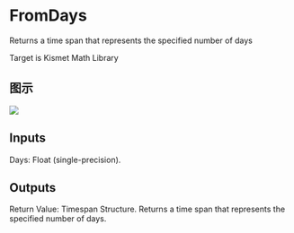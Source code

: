 # FromDays

Returns a time span that represents the specified number of days

Target is Kismet Math Library

## 图示

![]($-20221218-19545954.png)

## Inputs

Days: Float (single-precision).  

## Outputs

Return Value: Timespan Structure. Returns a time span that represents the specified number of days.

